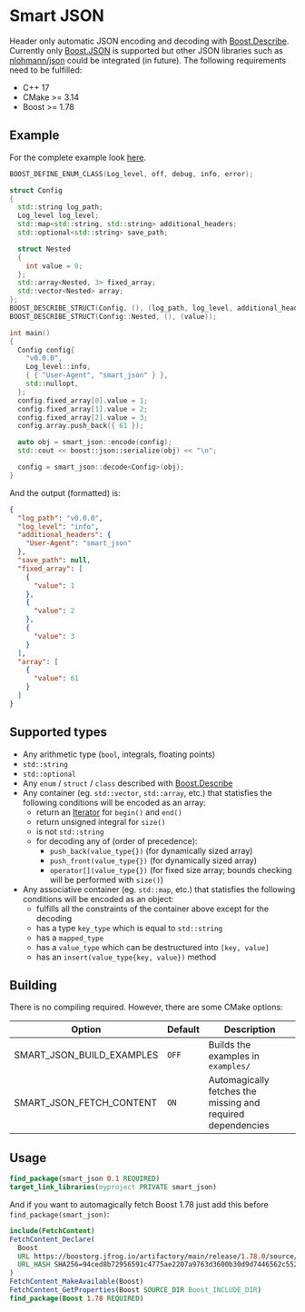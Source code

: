 # Smart JSON

Header only automatic JSON encoding and decoding with [Boost.Describe]. Currently only [Boost.JSON](https://www.boost.org/doc/libs/1_78_0/libs/json/doc/html/index.html) is supported but other JSON libraries such as [nlohmann/json](https://github.com/nlohmann/json) could be integrated (in future). The following requirements need to be fulfilled:

- C++ 17
- CMake >= 3.14
- Boost >= 1.78

## Example

For the complete example look [here](./examples/showcase.cpp).

```cpp
BOOST_DEFINE_ENUM_CLASS(Log_level, off, debug, info, error);

struct Config
{
  std::string log_path;
  Log_level log_level;
  std::map<std::string, std::string> additional_headers;
  std::optional<std::string> save_path;

  struct Nested
  {
    int value = 0;
  };
  std::array<Nested, 3> fixed_array;
  std::vector<Nested> array;
};
BOOST_DESCRIBE_STRUCT(Config, (), (log_path, log_level, additional_headers, save_path, fixed_array, array));
BOOST_DESCRIBE_STRUCT(Config::Nested, (), (value));

int main()
{
  Config config{
    "v0.0.0",
    Log_level::info,
    { { "User-Agent", "smart_json" } },
    std::nullopt,
  };
  config.fixed_array[0].value = 1;
  config.fixed_array[1].value = 2;
  config.fixed_array[2].value = 3;
  config.array.push_back({ 61 });

  auto obj = smart_json::encode(config);
  std::cout << boost::json::serialize(obj) << "\n";

  config = smart_json::decode<Config>(obj);
}
```

And the output (formatted) is:

```json
{
  "log_path": "v0.0.0",
  "log_level": "info",
  "additional_headers": {
    "User-Agent": "smart_json"
  },
  "save_path": null,
  "fixed_array": [
    {
      "value": 1
    },
    {
      "value": 2
    },
    {
      "value": 3
    }
  ],
  "array": [
    {
      "value": 61
    }
  ]
}
```

## Supported types

- Any arithmetic type (`bool`, integrals, floating points)
- `std::string`
- `std::optional`
- Any `enum` / `struct` / `class` described with [Boost.Describe]
- Any container (eg. `std::vector`, `std::array`, etc.) that statisfies the following conditions will be encoded as an array:
  - return an [Iterator](https://en.cppreference.com/w/cpp/named_req/Iterator) for `begin()` and `end()`
  - return unsigned integral for `size()`
  - is not `std::string`
  - for decoding any of (order of precedence):
    - `push_back(value_type{})` (for dynamically sized array)
    - `push_front(value_type{})` (for dynamically sized array)
    - `operator[](value_type{})` (for fixed size array; bounds checking will be performed with `size()`)
- Any associative container (eg. `std::map`, etc.) that statisfies the following conditions will be encoded as an object:
  - fulfills all the constraints of the container above except for the decoding
  - has a type `key_type` which is equal to `std::string`
  - has a `mapped_type`
  - has a `value_type` which can be destructured into `[key, value]`
  - has an `insert(value_type{key, value})` method

## Building

There is no compiling required. However, there are some CMake options:

| Option                    | Default | Description                                                 |
| ------------------------- | ------- | ----------------------------------------------------------- |
| SMART_JSON_BUILD_EXAMPLES | `OFF`   | Builds the examples in `examples/`                          |
| SMART_JSON_FETCH_CONTENT  | `ON`    | Automagically fetches the missing and required dependencies |

[Boost.Describe]: https://www.boost.org/doc/libs/1_78_0/libs/describe/doc/html/describe.html

## Usage

```cmake
find_package(smart_json 0.1 REQUIRED)
target_link_libraries(myproject PRIVATE smart_json)
```

And if you want to automagically fetch Boost 1.78 just add this before `find_package(smart_json)`:

```cmake
include(FetchContent)
FetchContent_Declare(
  Boost
  URL https://boostorg.jfrog.io/artifactory/main/release/1.78.0/source/boost_1_78_0.tar.gz
  URL_HASH SHA256=94ced8b72956591c4775ae2207a9763d3600b30d9d7446562c552f0a14a63be7
)
FetchContent_MakeAvailable(Boost)
FetchContent_GetProperties(Boost SOURCE_DIR Boost_INCLUDE_DIR)
find_package(Boost 1.78 REQUIRED)
```
